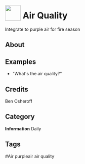 # <img src="https://raw.githack.com/FortAwesome/Font-Awesome/master/svgs/solid/wind.svg" card_color="#22A7F0" width="50" height="50" style="vertical-align:bottom"/> Air Quality
Integrate to purple air for fire season

## About


## Examples
* "What's the air quality?"

## Credits
Ben Osheroff

## Category
**Information**
Daily

## Tags
#Air purpleair air quality

